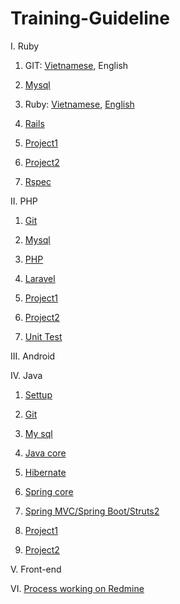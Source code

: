 # Training-Guideline

I. Ruby
1. GIT: [Vietnamese](https://github.com/framgia/Training-Guideline/blob/master/Git/git_tutorial.md), English

2. [Mysql](https://github.com/framgia/Training-Guideline/blob/master/mysql/mysql.md)

3. Ruby: [Vietnamese](https://github.com/framgia/Training-Guideline/blob/master/Ruby/ruby.md), [English](https://github.com/framgia/Training-Guideline/blob/master/Ruby/ruby.en.md)

4. [Rails](https://github.com/framgia/Training-Guideline/blob/master/Rails/rails_tutorial.md)

5. [Project1](https://github.com/framgia/Training-Guideline/blob/master/Rails/project1.md)

6. [Project2](https://github.com/framgia/Training-Guideline/blob/master/Rails/project2.md)

7. [Rspec](https://github.com/framgia/Training-Guideline/blob/master/Rails/rspec.md)

II. PHP

1. [Git](https://github.com/framgia/Training-Guideline/blob/master/Git/git_tutorial.md)

2. [Mysql](https://github.com/framgia/Training-Guideline/blob/master/mysql/mysql.md)

3. [PHP](https://github.com/framgia/Training-Guideline/blob/master/PHP/php.md)

4. [Laravel](https://github.com/framgia/Training-Guideline/blob/master/Laravel/laravel.md)

5. [Project1](https://github.com/framgia/Training-Guideline/blob/master/Laravel/project1.md)

6. [Project2](https://github.com/framgia/Training-Guideline/blob/master/Laravel/project2.md)

7. [Unit Test](https://github.com/framgia/Training-Guideline/blob/master/Laravel/unittest.md)

III. Android

IV. Java
1. [Settup](https://docs.google.com/document/d/1Bhce_meNfVhBhtTsPDtclI0Fz56VjB8-g1gKqjKMats/edit?usp=sharing)

2. [Git](https://github.com/framgia/Training-Guideline/blob/master/Git/git_tutorial.md)

3. [My sql](https://github.com/framgia/Training-Guideline/blob/master/mysql/mysql.md)

4. [Java core](https://github.com/framgia/Training-Guideline/blob/master/JavaCore/javacore_tutorial.md)

5. [Hibernate](https://github.com/framgia/Training-Guideline/blob/master/Hibernate/hibernate_tutorial.md)

6. [Spring core](https://github.com/framgia/Training-Guideline/blob/master/SpringCore/SpringCore_tutorial.md)

7. [Spring MVC/Spring Boot/Struts2](https://github.com/framgia/Training-Guideline/blob/master/SpringMVC/SpringMVC_tutorial.md)

8. [Project1](https://#)

9. [Project2](https://#)

V. Front-end

VI. [Process working on Redmine](https://github.com/framgia/Training-Guideline/blob/master/WorkingProcess/redmine/redmine.md)
